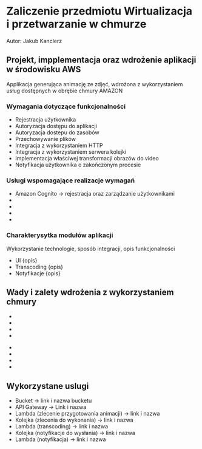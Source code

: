 # Zaliczenie przedmiotu Wirtualizacja i przetwarzanie w chmurze

Autor: Jakub Kanclerz <nr albumu>

## Projekt, impplementacja oraz wdrożenie aplikacji w środowisku AWS

Applikacja generująca animację ze zdjęć, wdrożona z wykorzystaniem usług dostępnych w obrębie chmury AMAZON

### Wymagania dotyczące funkcjonalności

* Rejestracja użytkownika
* Autoryzacja dostępu do aplikacji
* Autoryzacja dostepu do zasobów
* Przechowywanie plików
* Integracja z wykorzystaniem HTTP
* Integracja z wykorzystaniem serwera kolejki
* Implementacja właściwej transformacji obrazów do video
* Notyfikacja użytkownika o zakończonym procesie

### Usługi wspomagające realizacje wymagań

* Amazon Cognito -> rejestracja oraz zarządzanie użytkownikami
* 
*
*
*

### Charakterysytka modułów aplikacji
Wykorzystanie technologie, sposób integracji, opis funkcjonalności

* UI
    {opis}
* Transcoding
    {opis}
* Notyfikacje
    {opis}

## Wady i zalety wdrożenia z wykorzystaniem chmury

+
+
+
+

-
-
-
-

## Wykorzystane uslugi

* Bucket -> link i nazwa bucketu
* API Gateway -> Link i nazwa 
* Lambda (zlecenie przygotowania animacji) -> link i nazwa
* Kolejka (zlecenia do wykonania) -> link i nazwa
* Lambda (transcoding) -> link i nazwa
* Kolejka (notyfikacje do wysłania) -> link i nazwa
* Lambda (notyfikacja) -> link i nazwa

